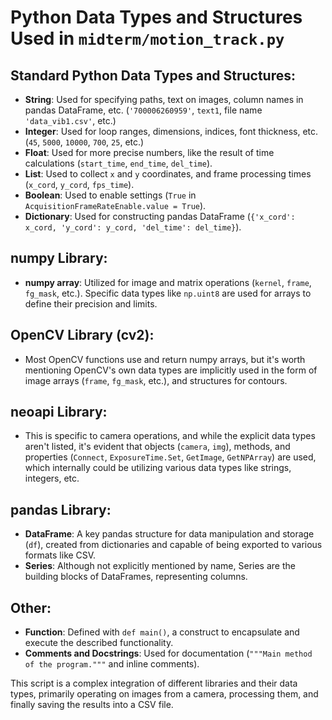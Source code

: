 # Python Data Types and Structures Used in `midterm/motion_track.py`

## Standard Python Data Types and Structures:
- **String**: Used for specifying paths, text on images, column names in pandas DataFrame, etc. (`'700006260959'`, `text1`, file name `'data_vib1.csv'`, etc.)
- **Integer**: Used for loop ranges, dimensions, indices, font thickness, etc. (`45`, `5000`, `10000`, `700`, `25`, etc.)
- **Float**: Used for more precise numbers, like the result of time calculations (`start_time`, `end_time`, `del_time`).
- **List**: Used to collect `x` and `y` coordinates, and frame processing times (`x_cord`, `y_cord`, `fps_time`).
- **Boolean**: Used to enable settings (`True` in `AcquisitionFrameRateEnable.value = True`).
- **Dictionary**: Used for constructing pandas DataFrame (`{'x_cord': x_cord, 'y_cord': y_cord, 'del_time': del_time}`).

## numpy Library:
- **numpy array**: Utilized for image and matrix operations (`kernel`, `frame`, `fg_mask`, etc.). Specific data types like `np.uint8` are used for arrays to define their precision and limits.
  
## OpenCV Library (cv2):
- Most OpenCV functions use and return numpy arrays, but it's worth mentioning OpenCV's own data types are implicitly used in the form of image arrays (`frame`, `fg_mask`, etc.), and structures for contours.

## neoapi Library:
- This is specific to camera operations, and while the explicit data types aren't listed, it's evident that objects (`camera`, `img`), methods, and properties (`Connect`, `ExposureTime.Set`, `GetImage`, `GetNPArray`) are used, which internally could be utilizing various data types like strings, integers, etc.

## pandas Library:
- **DataFrame**: A key pandas structure for data manipulation and storage (`df`), created from dictionaries and capable of being exported to various formats like CSV.
- **Series**: Although not explicitly mentioned by name, Series are the building blocks of DataFrames, representing columns.

## Other:
- **Function**: Defined with `def main()`, a construct to encapsulate and execute the described functionality.
- **Comments and Docstrings**: Used for documentation (`"""Main method of the program."""` and inline comments).

This script is a complex integration of different libraries and their data types, primarily operating on images from a camera, processing them, and finally saving the results into a CSV file.
